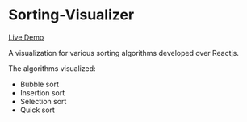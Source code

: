 # Sorting-Visualizer


[Live Demo](https://beingbiplov.github.io/Sorting-Visualizer/)

A visualization for various sorting algorithms developed over Reactjs.

The algorithms visualized:
- Bubble sort 
- Insertion sort 
- Selection sort 
- Quick sort
